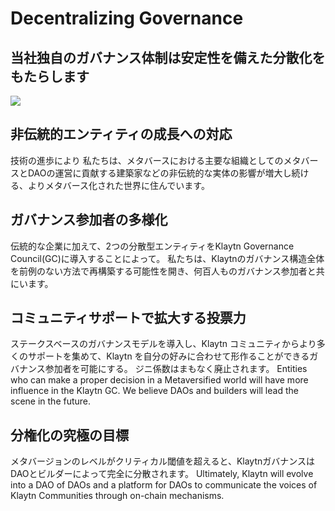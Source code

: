 # Decentralizing Governance

## 当社独自のガバナンス体制は安定性を備えた分散化をもたらします

![](../../klaytn2/images/governance.png)

## 非伝統的エンティティの成長への対応 <a href="#response-to-non-traditional-entities" id="response-to-non-traditional-entities"></a>

技術の進歩により 私たちは、メタバースにおける主要な組織としてのメタバースとDAOの運営に貢献する建築家などの非伝統的な実体の影響が増大し続ける、よりメタバース化された世界に住んでいます。

## ガバナンス参加者の多様化 <a href="#diversification-of-governance-participants" id="diversification-of-governance-participants"></a>

伝統的な企業に加えて、2つの分散型エンティティをKlaytn Governance Council(GC)に導入することによって。 私たちは、Klaytnのガバナンス構造全体を前例のない方法で再構築する可能性を開き、何百人ものガバナンス参加者と共にいます。

## コミュニティサポートで拡大する投票力 <a href="#voting-power-that-scales-with-community-support" id="voting-power-that-scales-with-community-support"></a>

ステークスベースのガバナンスモデルを導入し、Klaytn コミュニティからより多くのサポートを集めて、Klaytn を自分の好みに合わせて形作ることができるガバナンス参加者を可能にする。 ジニ係数はまもなく廃止されます。 Entities who can make a proper decision in a Metaversified world will have more influence in the Klaytn GC. We believe DAOs and builders will lead the scene in the future.

## 分権化の究極の目標 <a href="#ultimate-goal-of-decentralization" id="ultimate-goal-of-decentralization"></a>

メタバージョンのレベルがクリティカル閾値を超えると、KlaytnガバナンスはDAOとビルダーによって完全に分散されます。 Ultimately, Klaytn will evolve into a DAO of DAOs and a platform for DAOs to communicate the voices of Klaytn Communities through on-chain mechanisms.
